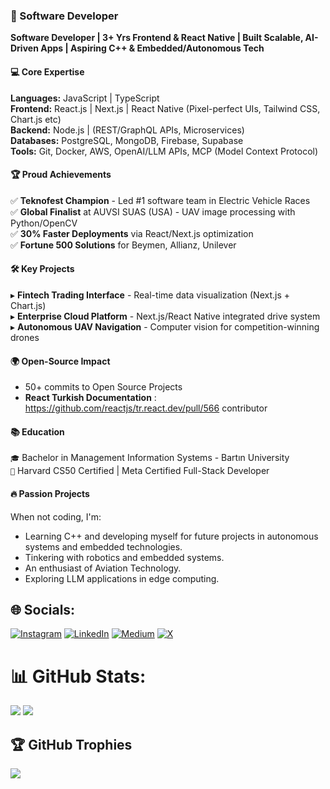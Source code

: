 ### 🚀 Software Developer 
**Software Developer | 3+ Yrs Frontend & React Native | Built Scalable, AI-Driven Apps | Aspiring C++ & Embedded/Autonomous Tech**
#### 💻 **Core Expertise**  
**Languages:** JavaScript | TypeScript <br>
**Frontend:** React.js | Next.js | React Native (Pixel-perfect UIs, Tailwind CSS, Chart.js etc)<br>
**Backend:** Node.js | (REST/GraphQL APIs, Microservices)  
**Databases:** PostgreSQL, MongoDB, Firebase, Supabase<br>
**Tools:**  Git, Docker, AWS, OpenAI/LLM APIs, MCP (Model Context Protocol)

#### 🏆 **Proud Achievements**  
✅ **Teknofest Champion** - Led #1 software team in Electric Vehicle Races  
✅ **Global Finalist** at AUVSI SUAS (USA) - UAV image processing with Python/OpenCV  
✅ **30% Faster Deployments** via React/Next.js optimization  
✅ **Fortune 500 Solutions** for Beymen, Allianz, Unilever  

#### 🛠️ **Key Projects**  
▸ **Fintech Trading Interface** - Real-time data visualization (Next.js + Chart.js)  
▸ **Enterprise Cloud Platform** - Next.js/React Native integrated drive system  
▸ **Autonomous UAV Navigation** - Computer vision for competition-winning drones  

#### 🌍 **Open-Source Impact**  
- 50+ commits to Open Source Projects
- **React Turkish Documentation** : https://github.com/reactjs/tr.react.dev/pull/566 contributor

#### 📚 **Education**  
`🎓` Bachelor in Management Information Systems - Bartın University  
`📜` Harvard CS50 Certified | Meta Certified Full-Stack Developer  

#### 🔥 **Passion Projects**  
When not coding, I'm:
- Learning C++ and developing myself for future projects in autonomous systems and embedded technologies.
- Tinkering with robotics and embedded systems.
- An enthusiast of Aviation Technology.
- Exploring LLM applications in edge computing.
## 🌐 Socials:
[![Instagram](https://img.shields.io/badge/Instagram-%23E4405F.svg?logo=Instagram&logoColor=white)](https://instagram.com/halil.coding/) [![LinkedIn](https://img.shields.io/badge/LinkedIn-%230077B5.svg?logo=linkedin&logoColor=white)](https://linkedin.com/in/halilxibrahim/) [![Medium](https://img.shields.io/badge/Medium-12100E?logo=medium&logoColor=white)](https://medium.com/@halilxibrahim) [![X](https://img.shields.io/badge/X-black.svg?logo=X&logoColor=white)](https://x.com/halilxibrahim_) 


# 📊 GitHub Stats:
![](https://github-readme-streak-stats.herokuapp.com/?user=halilxibrahim&theme=radical&hide_border=false)
![](https://github-readme-stats.vercel.app/api/top-langs/?username=halilxibrahim&theme=radical&hide_border=false&include_all_commits=true&count_private=true&layout=compact)

## 🏆 GitHub Trophies
![](https://github-profile-trophy.vercel.app/?username=halilxibrahim&theme=radical&no-frame=false&no-bg=false&margin-w=4)


<!-- Proudly created with GPRM ( https://gprm.itsvg.in ) -->
